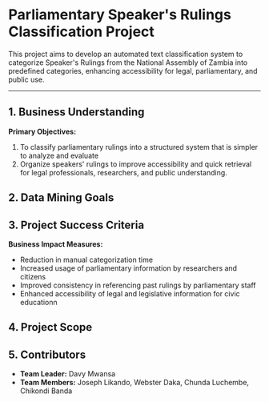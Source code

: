 # Parliamentary Speaker's Rulings Classification Project

This project aims to develop an automated text classification system to categorize Speaker's Rulings from the National Assembly of Zambia into predefined categories, enhancing accessibility for legal, parliamentary, and public use.

---

## 1. Business Understanding

 **Primary Objectives:** 
1. To classify parliamentary rulings into a structured system that is simpler to analyze and 
evaluate  
2. Organize speakers' rulings to improve accessibility and quick retrieval for legal 
professionals, researchers, and public understanding.

## 2. Data Mining Goals


## 3. Project Success Criteria



**Business Impact Measures:**
* Reduction in manual categorization time
* Increased usage of parliamentary information by researchers and citizens
* Improved consistency in referencing past rulings by parliamentary staff
* Enhanced accessibility of legal and legislative information for civic educationn


## 4. Project Scope




## 5. Contributors
- **Team Leader:** Davy Mwansa
- **Team Members:** Joseph Likando, Webster Daka, Chunda Luchembe, Chikondi Banda
